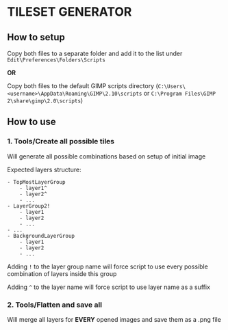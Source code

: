 # TILESET GENERATOR

## How to setup

Copy both files to a separate folder and add it to the list under `Edit\Preferences\Folders\Scripts` 

**OR**

Copy both files to the default GIMP scripts directory (`C:\Users\<username>\AppData\Roaming\GIMP\2.10\scripts` or `C:\Program Files\GIMP 2\share\gimp\2.0\scripts`)

## How to use

### 1. Tools/Create all possible tiles

Will generate all possible combinations based on setup of initial image

Expected layers structure:
```
- TopMostLayerGroup
    - layer1^
    - layer2^
    - ...
- LayerGroup2!
    - layer1
    - layer2
    - ...
- ...
- BackgroundLayerGroup
    - layer1
    - layer2
    - ...
```

Adding `!` to the layer group name will force script to use every possible combination of layers inside this group 

Adding `^` to the layer name will force script to use layer name as a suffix

### 2. Tools/Flatten and save all

Will merge all layers for **EVERY** opened images and save them as a .png file